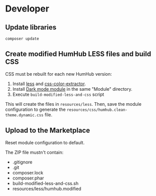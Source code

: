 # Developer

## Update libraries

```shell
composer update
```

## Create modified HumHub LESS files and build CSS

CSS must be rebuilt for each new HumHub version:
1. Install [less](https://lesscss.org/usage/#command-line-usage-installing) and [css-color-extractor](https://github.com/rsanchez/css-color-extractor#cli).
2. Install [Dark mode module](https://marketplace.humhub.com/module/dark-mode/description) in the same "Module" directory.
3. Execute `build-modified-less-and-css` script

This will create the files in `resources/less`. Then, save the module configuration to generate the `resources/css/humhub.clean-theme.dynamic.css` file.

## Upload to the Marketplace

Reset module configuration to default.

The ZIP file mustn't contain:
- .gitignore
- .git
- composer.lock
- composer.phar
- build-modified-less-and-css.sh
- resources/less/humhub.modified
